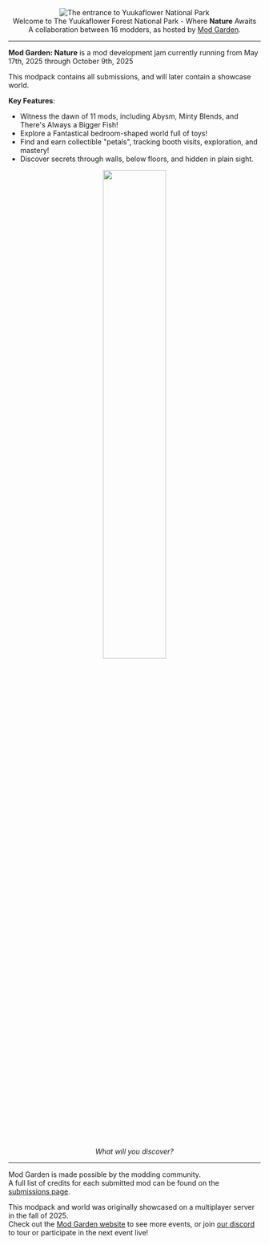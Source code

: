 <!--suppress HtmlDeprecatedTag, XmlDeprecatedElement -->
<center><img alt="The entrance to Yuukaflower National Park" src="https://asphodel.cc/resources/modgarden/yuukaflower.avif" /></center>

<center>
Welcome to The Yuukaflower Forest National Park - Where <strong>Nature</strong> Awaits <br/>
A collaboration between 16 modders, as hosted by <a href="https://modgarden.net">Mod Garden</a>.
</center>

---

**Mod Garden: Nature** is a mod development jam currently running from May 17th, 2025 through October 9th, 2025

This modpack contains all submissions, and will later contain a showcase world.

**Key Features**:

- Witness the dawn of 11 mods, including Abysm, Minty Blends, and There's Always a Bigger Fish!
- Explore a Fantastical bedroom-shaped world full of toys!
- Find and earn collectible "petals", tracking booth visits, exploration, and mastery!
- Discover secrets through walls, below floors, and hidden in plain sight.

<center>
<img width="50%" alt="" src="https://asphodel.cc/resources/modgarden/snail.avif"/><br/>
<i>What will you discover?</i>
</center>

---

Mod Garden is made possible by the modding community.<br/>
A full list of credits for each submitted mod can be found on the [submissions page](https://modgarden.net/events/mod-garden/nature).

This modpack and world was originally showcased on a multiplayer server in the fall of 2025.</br>
Check out the [Mod Garden website](https://modgarden.net) to see more events, or join [our discord](https://discord.modgarden.net/) to tour or participate in the next event live!
